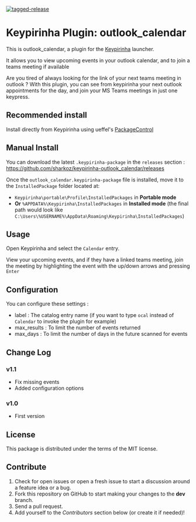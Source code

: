[![tagged-release](https://github.com/sharkoz/keypirinha-outlook_calendar/actions/workflows/main.yml/badge.svg)](https://github.com/sharkoz/keypirinha-outlook_calendar/actions/workflows/main.yml)

# Keypirinha Plugin: outlook_calendar

This is outlook_calendar, a plugin for the
[Keypirinha](http://keypirinha.com) launcher.

It allows you to view upcoming events in your outlook calendar,
and to join a teams meeting if available 

Are you tired of always looking for the link of your next teams meeting in outlook ?
With this plugin, you can see from keypirinha your next outlook appointments for the day,
and join your MS Teams meetings in just one keypress.


## Recommended install

Install directly from Keypirinha using ueffel's [PackageControl](https://github.com/ueffel/Keypirinha-PackageControl)


## Manual Install

You can download the latest `.keypirinha-package` in the `releases` section :
https://github.com/sharkoz/keypirinha-outlook_calendar/releases

Once the `outlook_calendar.keypirinha-package` file is installed,
move it to the `InstalledPackage` folder located at:

* `Keypirinha\portable\Profile\InstalledPackages` in **Portable mode**
* **Or** `%APPDATA%\Keypirinha\InstalledPackages` in **Installed mode** (the
  final path would look like
  `C:\Users\%USERNAME%\AppData\Roaming\Keypirinha\InstalledPackages`)


## Usage

Open Keypirinha and select the `Calendar` entry.

View your upcoming events, and if they have a linked teams meeting, join the meeting
by highlighting the event with the up/down arrows and pressing `Enter`


## Configuration

You can configure these settings :

* label : The catalog entry name (if you want to type `ocal` instead of `Calendar` to invoke the plugin for example)
* max_results : To limit the number of events returned
* max_days : To limit the number of days in the future scanned for events


## Change Log


### v1.1
* Fix missing events
* Added configuration options

### v1.0

* First version


## License

This package is distributed under the terms of the MIT license.


## Contribute

1. Check for open issues or open a fresh issue to start a discussion around a
   feature idea or a bug.
2. Fork this repository on GitHub to start making your changes to the **dev**
   branch.
3. Send a pull request.
4. Add yourself to the *Contributors* section below (or create it if needed)!
